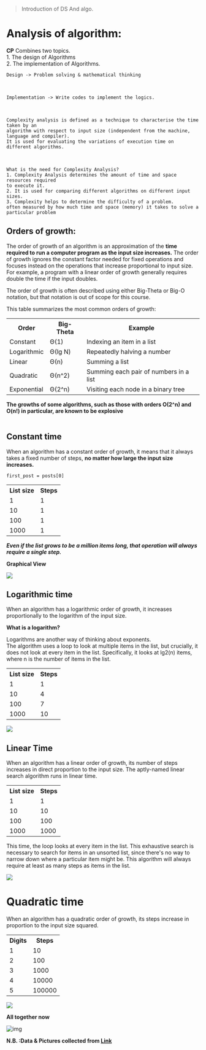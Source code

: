 > Introduction of DS And algo.
<!DOCTYPE html>
<html lang="en">
<head>
    <meta charset="UTF-8">
    <meta http-equiv="X-UA-Compatible" content="IE=edge">
    <meta name="viewport" content="width=device-width, initial-scale=1.0">
</head>
<body>
  <h1>Analysis of algorithm:</h1>
  <p>
    <strong>CP</strong> Combines two topics. 
    <br>
    1. The design of Algorithms<br>
    2. The implementation of Algorithms.

    Design -> Problem solving & mathematical thinking
<br>

    Implementation -> Write codes to implement the logics.
<br>

    Complexity analysis is defined as a technique to characterise the time taken by an 
    algorithm with respect to input size (independent from the machine, language and compiler). 
    It is used for evaluating the variations of execution time on different algorithms.

<br>

    What is the need for Complexity Analysis?
    1. Complexity Analysis determines the amount of time and space resources required 
    to execute it.
    2. It is used for comparing different algorithms on different input sizes.
    3. Complexity helps to determine the difficulty of a problem.
    often measured by how much time and space (memory) it takes to solve a particular problem

<h2>Orders of growth:</h2>
<p>
  The order of growth of an algorithm is an approximation of the <strong>time required to run a computer program as the input size increases.</strong> The order of growth ignores the constant factor needed for fixed operations and focuses instead on the operations that increase proportional to input size. For example, a program with a linear order of growth generally requires double the time if the input doubles.
  <br>

The order of growth is often described using either Big-Theta or Big-O notation, but that notation is out of scope for
this course.

</p>

<p>This table summarizes the most common orders of growth:</p>




<div class="table-responsive">
<table class="table table-bordered">

  <tr>
    <th>Order</th>
    <th>Big-Theta</th>
    <th>Example</th>
  </tr>
  <tr>
    <td>Constant</td>
    <td>Θ(1)</td>
    <td>Indexing an item in a list</td>
  </tr>
  <tr>
    <td>Logarithmic</td>
    <td>Θ(lg N)</td>
    <td>Repeatedly halving a number</td>
  </tr>
  <tr>
    <td>Linear</td>
    <td>Θ(n)</td>
    <td>Summing a list</td>
  </tr>
  <tr>
    <td>Quadratic</td>
    <td>Θ(n^2)</td>
    <td>Summing each pair of numbers in a list</td>
  </tr>
  <tr>
    <td>Exponential</td>
    <td>Θ(2^n)</td>
    <td>Visiting each node in  a binary tree</td>
  </tr>


</table>
</div>

<strong>The growths of some algorithms, such as those with orders O(2^n) and O(n!) in particular, are known to be
explosive</strong>
<br><br>

<h2>Constant time</h2>
When an algorithm has a constant order of growth, it means that it always takes a fixed number of steps, <strong>no matter how large the input size increases.</strong>
  
    first_post = posts[0]


<div class="table-responsive">
<table class="table table-bordered">

  <tr>
    <th>List size</th>
    <th>Steps</th>
  </tr>
  <tr>
    <td>1</td>
    <td>1</td>
  </tr>
  <tr>
    <td>10</td>
    <td>1</td>
  </tr>
  <tr>
    <td>100</td>
    <td>1</td>
  </tr>
  <tr>
    <td>1000</td>
    <td>1</td>
  </tr>

</table>
</div>
<strong> <i>Even if the list grows to be a million items long, that operation will always require a single step.</i> </strong>

<strong>Graphical View</strong>

<img src="https://i.imgur.com/pZezyrD.png" >


<h2> Logarithmic time </h2>
When an algorithm has a logarithmic order of growth, it increases proportionally to the logarithm of the input size.

<strong>What is a logarithm?</strong>
<div class="paragraph">Logarithms are another way of thinking about exponents.</div>
The algorithm uses a loop to look at multiple items in the list, but crucially, it does not look at every item in the list. Specifically, it looks at lg2(n) items, where n is the number of items in the list.

   <div class="table-responsive">
          <table class="table table-bordered">
  <tr>
    <th>List size</th>
    <th>Steps</th>
  </tr>
  <tr>
    <td>1</td>
    <td>1</td>
  </tr>
  <tr>
    <td>10</td>
    <td>4</td>
  </tr>
  <tr>
    <td>100</td>
    <td>7</td>
  </tr>
  <tr>
    <td>1000</td>
    <td>10</td>
  </tr>

</table>
</div>


<img src="https://i.imgur.com/vIUXNHS.png" >


<h2> Linear Time </h2>

When an algorithm has a linear order of growth, its number of steps increases in direct proportion to the input size.
The aptly-named linear search algorithm runs in linear time.


<div class="table-responsive">
<table class="table table-bordered">

  <tr>
    <th>List size</th>
    <th>Steps</th>
  </tr>
  <tr>
    <td>1</td>
    <td>1</td>
  </tr>
  <tr>
    <td>10</td>
    <td>10</td>
  </tr>
  <tr>
    <td>100</td>
    <td>100</td>
  </tr>
  <tr>
    <td>1000</td>
    <td>1000</td>
  </tr>

</table>
</div>

This time, the loop looks at every item in the list. This exhaustive search is necessary to search for items in an unsorted list, since there's no way to narrow down where a particular item might be. This algorithm will always require at least as many steps as items in the list.

<img src="https://i.imgur.com/nl9Cvez.png">

<h1>Quadratic time</h1>
When an algorithm has a quadratic order of growth, its steps increase in proportion to the input size squared.


<div class="table-responsive">
<table class="table table-bordered">

  <tr>
    <th>Digits</th>
    <th>Steps</th>
  </tr>
  <tr>
    <td>1</td>
    <td>10</td>
  </tr>
  <tr>
    <td>2</td>
    <td>100</td>
  </tr>
  <tr>
    <td>3</td>
    <td>1000</td>
  </tr>
  <tr>
    <td>4</td>
    <td>10000</td>
  </tr>
  <tr>
    <td>5</td>
    <td>100000</td>
  </tr>

</table>
</div>

<img src="https://i.imgur.com/S46rX16.png">

<strong>All together now </strong>

<img src="https://i.imgur.com/8psl4kk.png" alt="img">

<strong > N.B. :Data & Pictures collected from <a href="https://cs61a.org/study-guide/orders-of-growth/" >Link</a> </strong>
</body>
</html>
